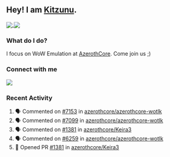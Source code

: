 ## Hey! I am [Kitzunu](https://Github.com/Kitzunu).

<a href="https://github-readme-stats.kitzunu.vercel.app/api?username=Kitzunu&show_icons=true&theme=dark">
  <img align="center" src="https://github-readme-stats.kitzunu.vercel.app/api?username=Kitzunu&show_icons=true&theme=dark" />
</a>
<a href="https://github-readme-stats.kitzunu.vercel.app/api?username=Kitzunu&show_icons=true&theme=dark">
  <img align="center" src="https://github-readme-stats.vercel.app/api/top-langs/?username=Kitzunu&layout=compact&theme=dark" />
</a>

### What do I do?

I focus on WoW Emulation at [AzerothCore](https://Github.com/AzerothCore). Come join us ;)

### Connect with me
[![](https://img.shields.io/badge/AzerothCore%20Discord-Connect%20with%20me!-green)](https://discord.com/invite/gkt4y2x)

### Recent Activity

<!--START_SECTION:activity-->
1. 🗣 Commented on [#7153](https://github.com/azerothcore/azerothcore-wotlk/issues/7153) in [azerothcore/azerothcore-wotlk](https://github.com/azerothcore/azerothcore-wotlk)
2. 🗣 Commented on [#7099](https://github.com/azerothcore/azerothcore-wotlk/issues/7099) in [azerothcore/azerothcore-wotlk](https://github.com/azerothcore/azerothcore-wotlk)
3. 🗣 Commented on [#1381](https://github.com/azerothcore/Keira3/issues/1381) in [azerothcore/Keira3](https://github.com/azerothcore/Keira3)
4. 🗣 Commented on [#6259](https://github.com/azerothcore/azerothcore-wotlk/issues/6259) in [azerothcore/azerothcore-wotlk](https://github.com/azerothcore/azerothcore-wotlk)
5. 💪 Opened PR [#1381](https://github.com/azerothcore/Keira3/pull/1381) in [azerothcore/Keira3](https://github.com/azerothcore/Keira3)
<!--END_SECTION:activity-->
